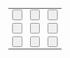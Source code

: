 <html>
<head>
<script type="text/javascript">
  function toggleLike(score,btId){
    if(score == " "){
      document.getElementById(btId).value = "X";
    }else if(score == "X"){
      document.getElementById(btId).value = "O";
    }
    
  }
  </script>
  </head>
<body>

<table>
  <tr>
    <td><input onclick="toggleLike(this.value,this.id)" type="button" value=" " id="a1"></td>
    <td><input onclick="toggleLike(this.value,this.id)" type="button" value=" " id="a2"></td>
    <td><input onclick="toggleLike(this.value,this.id)" type="button" value=" " id="a3"></td>
  </tr>
  <tr>
    <td><input onclick="toggleLike(this.value,this.id)" type="button" value=" " id="b1"></td>
    <td><input onclick="toggleLike(this.value,this.id)" type="button" value=" " id="b2"></td>
    <td><input onclick="toggleLike(this.value,this.id)" type="button" value=" " id="b3"></td>
  </tr>
  <tr>
    <td><input onclick="toggleLike(this.value,this.id)" type="button" value=" " id="c1"></td>
    <td><input onclick="toggleLike(this.value,this.id)" type="button" value=" " id="c2"></td>
    <td><input onclick="toggleLike(this.value,this.id)" type="button" value=" " id="c3"></td>
  </tr>
</table>


</body>

</html>
